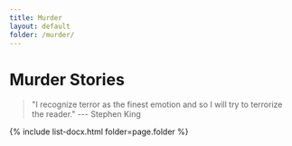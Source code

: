 ```yaml
---
title: Murder
layout: default
folder: /murder/
---
```


# Murder Stories

> "I recognize terror as the finest emotion and so I will try to terrorize the reader." --- Stephen King

{% include list-docx.html folder=page.folder %}
